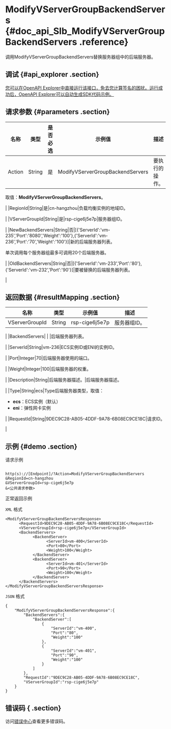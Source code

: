 # ModifyVServerGroupBackendServers {#doc_api_Slb_ModifyVServerGroupBackendServers .reference}

调用ModifyVServerGroupBackendServers替换服务器组中的后端服务器。

## 调试 {#api_explorer .section}

[您可以在OpenAPI Explorer中直接运行该接口，免去您计算签名的困扰。运行成功后，OpenAPI Explorer可以自动生成SDK代码示例。](https://api.aliyun.com/#product=Slb&api=ModifyVServerGroupBackendServers&type=RPC&version=2014-05-15)

## 请求参数 {#parameters .section}

|名称|类型|是否必选|示例值|描述|
|--|--|----|---|--|
|Action|String|是|ModifyVServerGroupBackendServers|要执行的操作。

 取值：**ModifyVServerGroupBackendServers**。

 |
|RegionId|String|是|cn-hangzhou|负载均衡实例的地域ID。

 |
|VServerGroupId|String|是|rsp-cige6j5e7p|服务器组ID。

 |
|NewBackendServers|String|否|\[\{'ServerId':'vm-235','Port':'8080','Weight':'100'\},\{'ServerId':'vm-236','Port':'70','Weight':'100'\}\]|新的后端服务器列表。

 单次调用每个服务器组最多可调用20个后端服务器。

 |
|OldBackendServers|String|否|\[\{'ServerId':'vm-233','Port':'80'\},\{'ServerId':'vm-232','Port':'90'\}\]|要被替换的后端服务器列表。

 |

## 返回数据 {#resultMapping .section}

|名称|类型|示例值|描述|
|--|--|---|--|
|VServerGroupId|String|rsp-cige6j5e7p|服务器组ID。

 |
|BackendServers| | |后端服务器列表。

 |
|ServerId|String|vm-236|ECS实例ID或ENI的实例ID。

 |
|Port|Integer|70|后端服务器使用的端口。

 |
|Weight|Integer|100|后端服务器的权重。

 |
|Description|String|后端服务器描述。|后端服务器描述。

 |
|Type|String|ecs|Type后端服务器类型，取值：

 -   **ecs**：ECS实例（默认）
-   **eni**：弹性网卡实例

 |
|RequestId|String|9DEC9C28-AB05-4DDF-9A78-6B08EC9CE18C|请求ID。

 |

## 示例 {#demo .section}

请求示例

``` {#request_demo}

http(s)://[Endpoint]/?Action=ModifyVServerGroupBackendServers
&RegionId=cn-hangzhou
&VServerGroupId=rsp-cige6j5e7p
&<公共请求参数>

```

正常返回示例

`XML` 格式

``` {#xml_return_success_demo}
<ModifyVServerGroupBackendServersResponse>
      <RequestId>9DEC9C28-AB05-4DDF-9A78-6B08EC9CE18C</RequestId>
	  <VServerGroupId>rsp-cige6j5e7p</VServerGroupId>
	  <BackendServers>
		    <BackendServer>
			      <ServerId>vm-400</ServerId>
			      <Port>80</Port>
			      <Weight>100</Weight>
		    </BackendServer>
		    <BackendServer>
			      <ServerId>vm-401</ServerId>
			      <Port>90</Port>
			      <Weight>100</Weight>
		    </BackendServer>
	  </BackendServers>
</ModifyVServerGroupBackendServersResponse>
```

`JSON` 格式

``` {#json_return_success_demo}
{
	"ModifyVServerGroupBackendServersResponse":{
		"BackendServers":{
			"BackendServer":[
				{
					"ServerId":"vm-400",
					"Port":"80",
					"Weight":"100"
				},
				{
					"ServerId":"vm-401",
					"Port":"90",
					"Weight":"100"
				}
			]
		},
		"RequestId":"9DEC9C28-AB05-4DDF-9A78-6B08EC9CE18C",
		"VServerGroupId":"rsp-cige6j5e7p"
	}
}
```

## 错误码 { .section}

访问[错误中心](https://error-center.alibabacloud.com/status/product/Slb)查看更多错误码。

